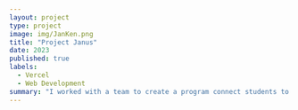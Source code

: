 ```yaml
---
layout: project
type: project
image: img/JanKen.png
title: "Project Janus"
date: 2023
published: true
labels:
  - Vercel
  - Web Development
summary: "I worked with a team to create a program connect students to companies. This was my final project for ICS 314."
---
```

